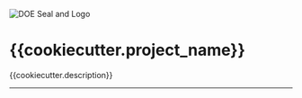 ![DOE Seal and Logo](./docs/img/800px-DOE_Logo_Color.png "DOE Seal and Logo PNG Full Color Transparent")

# {{cookiecutter.project_name}}

{{cookiecutter.description}}


---

